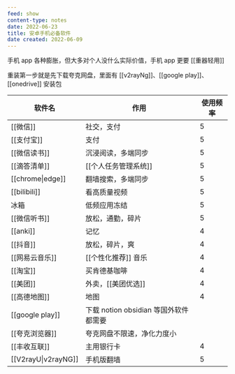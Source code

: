 ```yaml
---
feed: show
content-type: notes
date: 2022-06-23
title: 安卓手机必备软件
date created: 2022-06-09
---
```


手机 app 各种膨胀，但大多对个人没什么实际价值，手机 app 更要 [[重器轻用]]

重装第一步就是先下载夸克网盘，里面有 [[v2rayNg]]、[[google play]]、[[onedrive]] 安装包

| 软件名              | 作用                                | 使用频率 |
| ------------------- | ----------------------------------- | -------- |
| [[微信]]            | 社交，支付                          | 5        |
| [[支付宝]]          | 支付                                | 5        |
| [[微信读书]]        | 沉浸阅读，多端同步                  | 5        |
| [[滴答清单]]        |[[个人任务管理系统]]                | 5        |
| [[chrome\|edge]]    | 翻墙搜索，多端同步                  | 5        |
| [[bilibili]]        | 看高质量视频                        | 5        |
| 冰箱                | 低频应用冻结                        | 5        |
| [[微信听书]]        | 放松，通勤，碎片                    | 5        |
| [[anki]]            | 记忆                                | 4        |
| [[抖音]]            | 放松，碎片，爽                      | 4        |
| [[网易云音乐]]      |[[个性化推荐]] 音乐                  | 4        |
| [[淘宝]]            | 买肯德基咖啡                        | 4        |
| [[美团]]            |外卖，[[美团优选]]                  | 4        |
| [[高德地图]]        | 地图                                | 4        |
| [[google play]]     | 下载 notion obsidian 等国外软件都需要 |          |
| [[夸克浏览器]]      | 夸克网盘不限速，净化力度小          |          |
| [[丰收互联]]        | 主用银行卡                          | 4        |
| [[V2rayU\|v2rayNG]] | 手机版翻墙                          | 5        |
